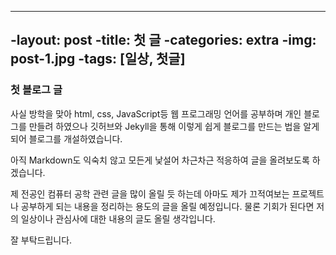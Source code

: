 ----
-layout: post
-title: 첫 글
-categories: extra
-img: post-1.jpg
-tags: [일상, 첫글]
----

### 첫 블로그 글 ###

사실 방학을 맞아 html, css, JavaScript등 웹 프로그래밍 언어를 공부하며 개인 블로그를 만들려 하였으나 깃허브와 Jekyll을 통해 이렇게 쉽게 블로그를 만드는 법을 알게 되어 블로그를 개설하였습니다.

아직 Markdown도 익숙치 않고 모든게 낯설어 차근차근 적응하여 글을 올려보도록 하겠습니다.

제 전공인 컴퓨터 공학 관련 글을 많이 올릴 듯 하는데 아마도 제가 끄적여보는 프로젝트나 공부하게 되는 내용을 정리하는 용도의 글을 올릴 예정입니다.
물론 기회가 된다면 저의 일상이나 관심사에 대한 내용의 글도 올릴 생각입니다.

잘 부탁드립니다.
